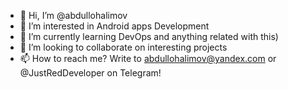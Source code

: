 - 👋 Hi, I’m @abdullohalimov
- 👀 I’m interested in Android apps Development
- 🌱 I’m currently learning DevOps and anything related with this)
- 💞️ I’m looking to collaborate on interesting projects
- 📫 How to reach me? Write to abdullohalimov@yandex.com or @JustRedDeveloper on Telegram!

<!---
abdullohalimov/abdullohalimov is a ✨ special ✨ repository because its `README.md` (this file) appears on your GitHub profile.
You can click the Preview link to take a look at your changes.
--->
